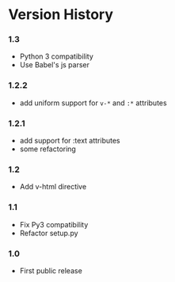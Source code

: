 Version History
===

### 1.3 
* Python 3 compatibility
* Use Babel's js parser 

### 1.2.2
* add uniform support for `v-*` and `:*` attributes

### 1.2.1
* add support for :text attributes
* some refactoring

### 1.2

* Add v-html directive

### 1.1

* Fix Py3 compatibility
* Refactor setup.py

### 1.0 

* First public release
